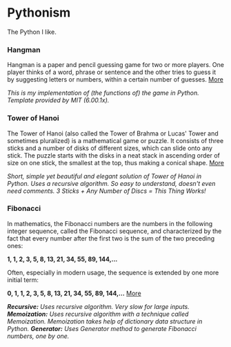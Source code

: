 # Pythonism
The Python I like.

### Hangman
Hangman is a paper and pencil guessing game for two or more players. One player thinks of a word, phrase or sentence and the other tries to guess it by suggesting letters or numbers, within a certain number of guesses. [More](https://en.wikipedia.org/wiki/Hangman_(game))

*This is my implementation of (the functions of) the game in Python. Template provided by MIT (6.00.1x).*

### Tower of Hanoi
The Tower of Hanoi (also called the Tower of Brahma or Lucas' Tower and sometimes pluralized) is a mathematical game or puzzle. It consists of three sticks and a number of disks of different sizes, which can slide onto any stick. The puzzle starts with the disks in a neat stack in ascending order of size on one stick, the smallest at the top, thus making a conical shape. [More](https://en.wikipedia.org/wiki/Tower_of_Hanoi)

*Short, simple yet beautiful and elegant solution of Tower of Hanoi in Python. Uses a recursive algorithm. So easy to understand, doesn't even need comments. 3 Sticks + Any Number of Discs = This Thing Works!*

### Fibonacci
In mathematics, the Fibonacci numbers are the numbers in the following integer sequence, called the Fibonacci sequence, and characterized by the fact that every number after the first two is the sum of the two preceding ones:

**1, 1, 2, 3, 5, 8, 13, 21, 34, 55, 89, 144,...**

Often, especially in modern usage, the sequence is extended by one more initial term:

**0, 1, 1, 2, 3, 5, 8, 13, 21, 34, 55, 89, 144,...** [More](https://en.wikipedia.org/wiki/Fibonacci_number)

***Recursive:** Uses recursive algorithm. Very slow for large inputs.*
***Memoization:** Uses recursive algorithm with a technique called Memoization. Memoization takes help of dictionary data structure in Python.*
***Generator:** Uses Generator method to generate Fibonacci numbers, one by one.*